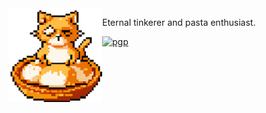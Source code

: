 <img align="left" src="https://github.com/someone-stole-my-name/someone-stole-my-name/raw/main/pasta-cat.png">

Eternal tinkerer and pasta enthusiast.

[![pgp](https://img.shields.io/badge/pgp-8B6B1A3CF906CCEC-313131?style=flat&labelColor=313131&color=313131)](https://github.com/someone-stole-my-name.gpg)

<br>
